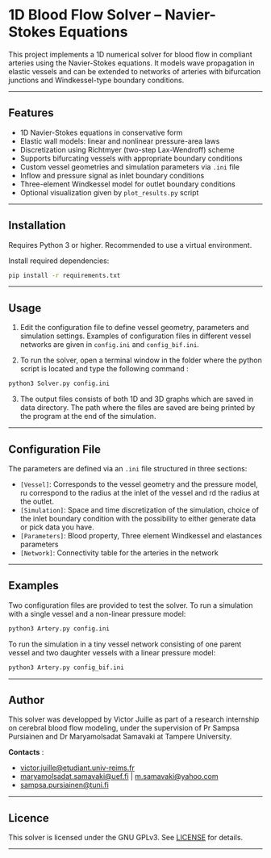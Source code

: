 # 1D Blood Flow Solver – Navier-Stokes Equations

This project implements a 1D numerical solver for blood flow in compliant arteries using the Navier-Stokes equations. It models wave propagation in elastic vessels and can be extended to networks of arteries with bifurcation junctions and Windkessel-type boundary conditions.

---

## Features

- 1D Navier-Stokes equations in conservative form
- Elastic wall models: linear and nonlinear pressure-area laws
- Discretization using Richtmyer (two-step Lax-Wendroff) scheme
- Supports bifurcating vessels with appropriate boundary conditions
- Custom vessel geometries and simulation parameters via `.ini` file
- Inflow and pressure signal as inlet boundary conditions
- Three-element Windkessel model for outlet boundary conditions
- Optional visualization given by `plot_results.py` script

---

## Installation

Requires Python 3 or higher. Recommended to use a virtual environment.

Install required dependencies:

```bash
pip install -r requirements.txt
```

---

## Usage 

1. Edit the configuration file to define vessel geometry, parameters and simulation settings. Examples of configuration files in different vessel networks are given in `config.ini` and `config_bif.ini`.

2. To run the solver, open a terminal window in the folder where the python script is located and type the following command :

```bash
python3 Solver.py config.ini
```

3. The output files consists of both 1D and 3D graphs which are saved in data directory. The path where the files are saved are being printed by the program at the end of the simulation.

---

## Configuration File

The parameters are defined via an `.ini` file structured in three sections:
- `[Vessel]`: Corresponds to the vessel geometry and the pressure model, ru correspond to the radius at the inlet of the vessel and rd the radius at the outlet.
- `[Simulation]`: Space and time discretization of the simulation, choice of the inlet boundary condition with the possibility to either generate data or pick data you have.
- `[Parameters]`: Blood property, Three element Windkessel and elastances parameters
- `[Network]`: Connectivity table for the arteries in the network

---

## Examples

Two configuration files are provided to test the solver. To run a simulation with a single vessel and a non-linear pressure model:

```bash
python3 Artery.py config.ini
```

To run the simulation in a tiny vessel network consisting of one parent vessel and two daughter vessels with a linear pressure model:

```bash
python3 Artery.py config_bif.ini
```

---

## Author

This solver was developped by Victor Juille as part of a research internship on cerebral blood flow modeling, under the supervision of Pr Sampsa Pursiainen and Dr Maryamolsadat Samavaki at Tampere University.

**Contacts** : 
- victor.juille@etudiant.univ-reims.fr
- maryamolsadat.samavaki@uef.fi | m.samavaki@yahoo.com
- sampsa.pursiainen@tuni.fi

---

## Licence

This solver is licensed under the GNU GPLv3. See [LICENSE](https://github.com/victor-jle/Blood_flow/blob/main/LICENSE) for details.

---

